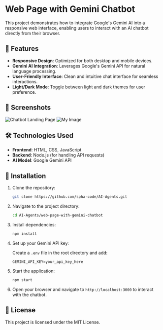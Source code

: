  # Web Page with Gemini Chatbot

This project demonstrates how to integrate Google's Gemini AI into a responsive web interface, enabling users to interact with an AI chatbot directly from their browser.

## 🚀 Features

- **Responsive Design**: Optimized for both desktop and mobile devices.
- **Gemini AI Integration**: Leverages Google's Gemini API for natural language processing.
- **User-Friendly Interface**: Clean and intuitive chat interface for seamless interactions.
- **Light/Dark Mode**: Toggle between light and dark themes for user preference.

## 📸 Screenshots

![Chatbot Landing Page](./landing_page.png)
![My Image](AI_Chatbot.png.png)

## 🛠️ Technologies Used

- **Frontend**: HTML, CSS, JavaScript
- **Backend**: Node.js (for handling API requests)
- **AI Model**: Google Gemini API

## 🔧 Installation

1. Clone the repository:

   ```bash
   git clone https://github.com/spha-code/AI-Agents.git
   ```

2. Navigate to the project directory:

   ```bash
   cd AI-Agents/web-page-with-gemini-chatbot
   ```

3. Install dependencies:

   ```bash
   npm install
   ```

4. Set up your Gemini API key:

   Create a `.env` file in the root directory and add:

   ```env
   GEMINI_API_KEY=your_api_key_here
   ```

5. Start the application:

   ```bash
   npm start
   ```

6. Open your browser and navigate to `http://localhost:3000` to interact with the chatbot.

## 📄 License

This project is licensed under the MIT License.
